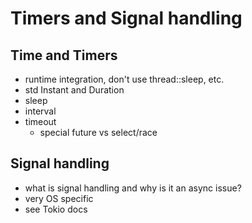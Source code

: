 # Timers and Signal handling

## Time and Timers

- runtime integration, don't use thread::sleep, etc.
- std Instant and Duration
- sleep
- interval
- timeout
  - special future vs select/race

## Signal handling

- what is signal handling and why is it an async issue?
- very OS specific
- see Tokio docs
